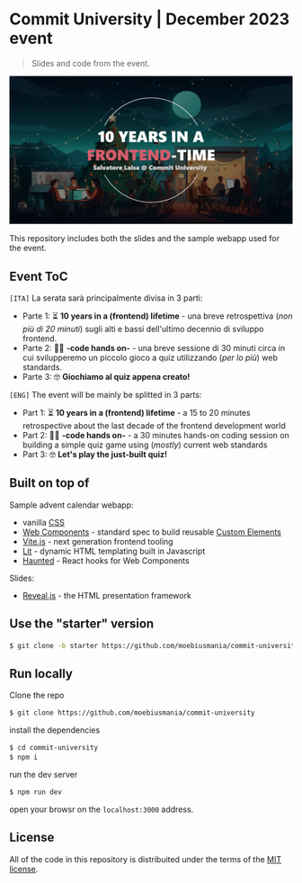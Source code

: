 # Commit University | December 2023 event

> Slides and code from the event.

![Midjourney prompt: "web developers christmas event, illustration, --ar 16:9"](./public/cu_intro.png)

This repository includes both the slides and the sample webapp used for the event.

## Event ToC

`[ITA]`
La serata sarà principalmente divisa in 3 parti:

- Parte 1: ⏳ **10 years in a (frontend) lifetime** - una breve retrospettiva (_non più di 20 minuti_) sugli alti e bassi dell'ultimo decennio di sviluppo frontend.
- Parte 2: 👩‍💻 **-code hands on-** - una breve sessione di 30 minuti circa in cui svilupperemo un piccolo gioco a quiz utilizzando (_per lo più_) web standards.
- Parte 3: 🤓 **Giochiamo al quiz appena creato!**

`[ENG]`
The event will be mainly be splitted in 3 parts:

- Part 1: ⏳ **10 years in a (frontend) lifetime** - a 15 to 20 minutes retrospective about the last decade of the frontend development world
- Part 2: 👩‍💻 **-code hands on-** - a 30 minutes hands-on coding session on building a simple quiz game using (_mostly_) current web standards
- Part 3: 🤓 **Let's play the just-built quiz!**

## Built on top of

Sample advent calendar webapp:

- vanilla [CSS](https://developer.mozilla.org/en-US/docs/Web/CSS)
- [Web Components](https://developer.mozilla.org/en-US/docs/Web/API/Web_components) - standard spec to build reusable [Custom Elements](https://developer.mozilla.org/en-US/docs/Web/API/Web_components/Using_custom_elements)
- [Vite.js](https://vitejs.dev/) - next generation frontend tooling
- [Lit](https://lit.dev/docs/templates/overview/) - dynamic HTML templating built in Javascript
- [Haunted](https://hauntedhooks.netlify.app/) - React hooks for Web Components

Slides:

- [Reveal.js](https://revealjs.com/) - the HTML presentation framework

## Use the "starter" version

```bash
$ git clone -b starter https://github.com/moebiusmania/commit-university
```

## Run locally

Clone the repo

```bash
$ git clone https://github.com/moebiusmania/commit-university
```

install the dependencies

```bash
$ cd commit-university
$ npm i
```

run the dev server

```bash
$ npm run dev
```

open your browsr on the `localhost:3000` address.

## License

All of the code in this repository is distribuited under the terms of the [MIT license](LICENSE).

